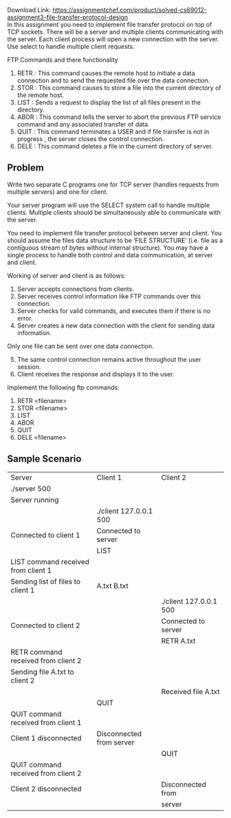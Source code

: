 Download Link: https://assignmentchef.com/product/solved-cs69012-assignment3-file-transfer-protocol-design
<br>
In this assignment you need to implement file transfer protocol on top of TCP sockets.  There will be a server and multiple clients communicating with the server. Each client process will open a new connection with the server. Use select to handle multiple client requests.

FTP Commands and there functionality

<ol>

 <li>RETR : This command causes the remote host to initiate a data connection and to send the requested file over the data connection.</li>

 <li>STOR : This command causes to store a file into the current directory of the remote host.</li>

 <li>LIST : Sends a request to display the list of all files present in the directory.</li>

 <li>ABOR : This command tells the server to abort the previous FTP service command and any associated transfer of data.</li>

 <li>QUIT : This command terminates a USER and if file transfer is not in progress , the server closes the control connection.</li>

 <li>DELE : This command deletes a file in the current directory of server.</li>

</ol>




<h2>Problem</h2>




Write two separate C programs one for TCP server (handles requests from multiple servers) and one for client.

Your server program will use the SELECT system call to handle multiple clients. Multiple clients should be simultaneously able to communicate with the server.

You need to implement file transfer protocol between server and client. You should assume the files data structure to be ‘FILE STRUCTURE’ (i.e. file as a contiguous stream of bytes without internal structure). You may have a single process to handle both control and data communication, at server and client.




Working of server and client is as follows:

<ol>

 <li>Server accepts connections from clients.</li>

 <li>Server receives control information like FTP commands over this connection.</li>

 <li>Server checks for valid commands, and executes them if there is no error.</li>

 <li>Server creates a new data connection with the client for sending data information.</li>

</ol>

Only one file can be sent over one data connection.

<ol start="5">

 <li>The same control connection remains active throughout the user session.</li>

 <li>Client receives the response and displays it to the user.</li>

</ol>




Implement the following ftp commands:

<ol>

 <li>RETR &lt;filename&gt;</li>

 <li>STOR &lt;filename&gt;</li>

 <li>LIST</li>

 <li>ABOR</li>

 <li>QUIT</li>

 <li>DELE &lt;filename&gt;</li>

</ol>

<strong> </strong>

<h2>Sample Scenario</h2>




<table width="624">

 <tbody>

  <tr>

   <td width="279">Server</td>

   <td width="169">Client 1</td>

   <td width="176">Client 2</td>

  </tr>

  <tr>

   <td width="279">./server 500</td>

   <td width="169"> </td>

   <td width="176"> </td>

  </tr>

  <tr>

   <td width="279">Server running</td>

   <td width="169"> </td>

   <td width="176"> </td>

  </tr>

  <tr>

   <td width="279"> </td>

   <td width="169">./client 127.0.0.1 500</td>

   <td width="176"> </td>

  </tr>

  <tr>

   <td width="279">Connected to client 1</td>

   <td width="169">Connected to server</td>

   <td width="176"> </td>

  </tr>

  <tr>

   <td width="279"> </td>

   <td width="169">LIST</td>

   <td width="176"> </td>

  </tr>

  <tr>

   <td width="279">LIST command received from client 1</td>

   <td width="169"> </td>

   <td width="176"> </td>

  </tr>

  <tr>

   <td width="279">Sending list of files to client 1</td>

   <td width="169">A.txt B.txt</td>

   <td width="176"> </td>

  </tr>

  <tr>

   <td width="279"> </td>

   <td width="169"> </td>

   <td width="176">./client 127.0.0.1 500</td>

  </tr>

  <tr>

   <td width="279">Connected to client 2</td>

   <td width="169"> </td>

   <td width="176">Connected to server</td>

  </tr>

  <tr>

   <td width="279"> </td>

   <td width="169"> </td>

   <td width="176">RETR A.txt</td>

  </tr>

  <tr>

   <td width="279">RETR command received from client 2</td>

   <td width="169"> </td>

   <td width="176"> </td>

  </tr>

  <tr>

   <td width="279">Sending file A.txt to client 2</td>

   <td width="169"> </td>

   <td width="176"> </td>

  </tr>

  <tr>

   <td width="279"> </td>

   <td width="169"> </td>

   <td width="176">Received file A.txt</td>

  </tr>

  <tr>

   <td width="279"> </td>

   <td width="169">QUIT</td>

   <td width="176"> </td>

  </tr>

  <tr>

   <td width="279">QUIT command received from client 1</td>

   <td width="169"> </td>

   <td width="176"> </td>

  </tr>

  <tr>

   <td width="279">Client 1 disconnected</td>

   <td width="169">Disconnected from server</td>

   <td width="176"> </td>

  </tr>

  <tr>

   <td width="279"> </td>

   <td width="169"> </td>

   <td width="176">QUIT</td>

  </tr>

  <tr>

   <td width="279">QUIT command received from client 2</td>

   <td width="169"> </td>

   <td width="176"> </td>

  </tr>

  <tr>

   <td width="279">Client 2 disconnected</td>

   <td width="169"> </td>

   <td width="176">Disconnected from</td>

  </tr>

  <tr>

   <td width="279"> </td>

   <td width="169"> </td>

   <td width="176">server</td>

  </tr>

 </tbody>

</table>

<strong> </strong>
